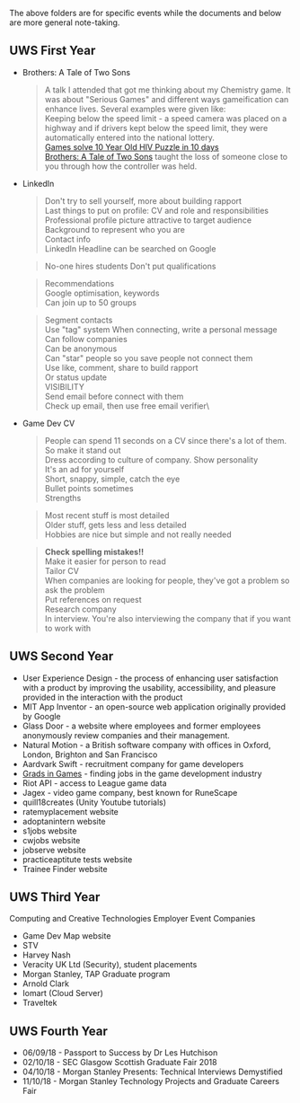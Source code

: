 The above folders are for specific events while the documents and below are more general note-taking.
## UWS First Year
- Brothers: A Tale of Two Sons
  > A talk I attended that got me thinking about my Chemistry game.  It was about "Serious Games" and different ways gameification can enhance lives. Several examples were given like:\
  Keeping below the speed limit - a speed camera was placed on a highway and if drivers kept below the speed limit, they were automatically entered into the national lottery.\
  [Games solve 10 Year Old HIV Puzzle in 10 days](https://www.zmescience.com/research/studies/gamers-solve-decade-old-hiv-puzzle-in-ten-days/)\
  [Brothers: A Tale of Two Sons](http://www.brothersthegame.com/) taught the loss of someone close to you through how the controller was held.

- LinkedIn
  > Don't try to sell yourself, more about building rapport\
  Last things to put on profile: CV and role and responsibilities\
  Professional profile picture attractive to target audience\
  Background to represent who you are\
  Contact info\
  LinkedIn Headline can be searched on Google
  
  > No-one hires students
  Don't put qualifications
  
  > Recommendations\
  Google optimisation, keywords\
  Can join up to 50 groups

  > Segment contacts\
  Use "tag" system
  When connecting, write a personal message\
  Can follow companies\
  Can be anonymous\
  Can "star" people so you save people not connect them\
  Use like, comment, share to build rapport\
  Or status update\
  VISIBILITY\
  Send email before connect with them\
  Check up email, then use free email verifier\
  
- Game Dev CV
  > People can spend 11 seconds on a CV since there's a lot of them. So make it stand out\
  Dress according to culture of company. Show personality\
  It's an ad for yourself\
  Short, snappy, simple, catch the eye\
  Bullet points sometimes\
  Strengths

  >Most recent stuff is most detailed\
  Older stuff, gets less and less detailed\
  Hobbies are nice but simple and not really needed

  > __Check spelling mistakes!!__\
  Make it easier for person to read\
  Tailor CV\
  When companies are looking for people, they've got a problem so ask the problem\
  Put references on request\
  Research company\
  In interview. You're also interviewing the company that if you want to work with

## UWS Second Year
- User Experience Design - the process of enhancing user satisfaction with a product by improving the usability, accessibility, and pleasure provided in the interaction with the product
- MIT App Inventor - an open-source web application originally provided by Google
- Glass Door - a website where employees and former employees anonymously review companies and their management.
- Natural Motion - a British software company with offices in Oxford, London, Brighton and San Francisco
- Aardvark Swift - recruitment company for game developers
- [Grads in Games](http://gradsingames.com/) - finding jobs in the game development industry
- Riot API - access to League game data
- Jagex - video game company, best known for RuneScape
- quill18creates (Unity Youtube tutorials)
- ratemyplacement website
- adoptanintern website
- s1jobs website
- cwjobs website
- jobserve website
- practiceaptitute tests website
- Trainee Finder website

## UWS Third Year
Computing and Creative Technologies Employer Event Companies
- Game Dev Map website
- STV
- Harvey Nash
- Veracity UK Ltd (Security), student placements
- Morgan Stanley, TAP Graduate program
- Arnold Clark
- Iomart (Cloud Server)
- Traveltek

## UWS Fourth Year
- 06/09/18 - Passport to Success by Dr Les Hutchison
- 02/10/18 - SEC Glasgow Scottish Graduate Fair 2018
- 04/10/18 - Morgan Stanley Presents: Technical Interviews Demystified
- 11/10/18 - Morgan Stanley Technology Projects and Graduate Careers Fair
